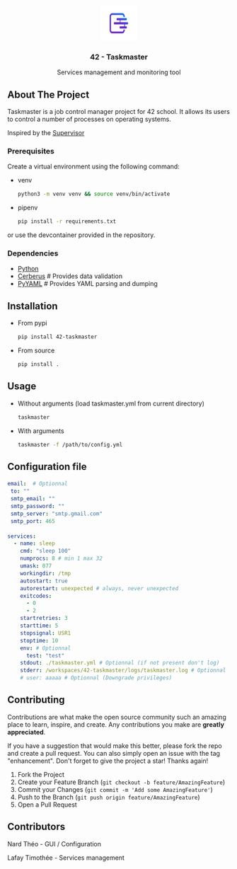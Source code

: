 <!-- PROJECT LOGO -->
<br />
<div align="center">
  <a href="https://github.com/github_username/repo_name">
    <img src="images/logo.png" alt="Logo" width="80" height="80">
  </a>

<h3 align="center">42 - Taskmaster</h3>

  <p align="center">
    Services management and monitoring tool
  </p>
</div>


## About The Project

Taskmaster is a job control manager project for 42 school.
It allows its users to control a number of processes on operating systems.

Inspired by the [Supervisor](https://github.com/Supervisor/supervisor)

### Prerequisites

Create a virtual environment using the following command:

* venv
  ```sh
  python3 -m venv venv && source venv/bin/activate
  ```

* pipenv
  ```sh 
  pip install -r requirements.txt
  ```

or use the devcontainer provided in the repository.

### Dependencies

* [Python](https://www.python.org/)
* [Cerberus](https://docs.python-cerberus.org/) # Provides data validation
* [PyYAML](https://pypi.org/project/PyYAML/) # Provides YAML parsing and dumping

## Installation

* From pypi
  ```sh
  pip install 42-taskmaster
  ```

* From source
  ```sh
  pip install .
  ```

## Usage

* Without arguments (load taskmaster.yml from current directory)
    ```sh
    taskmaster
    ```
* With arguments
    ```sh
    taskmaster -f /path/to/config.yml
    ```


## Configuration file

```yaml
email:  # Optionnal
 to: ""
 smtp_email: ""
 smtp_password: ""
 smtp_server: "smtp.gmail.com"
 smtp_port: 465

services:
  - name: sleep
    cmd: "sleep 100"
    numprocs: 8 # min 1 max 32
    umask: 077
    workingdir: /tmp
    autostart: true
    autorestart: unexpected # always, never unexpected
    exitcodes:
      - 0
      - 2
    startretries: 3
    starttime: 5
    stopsignal: USR1
    stoptime: 10
    env: # Optionnal
      test: "test"
    stdout: ./taskmaster.yml # Optionnal (if not present don't log)
    stderr: /workspaces/42-taskmaster/logs/taskmaster.log # Optionnal
    # user: aaaaa # Optionnal (Downgrade privileges)
```


<!-- CONTRIBUTING -->
## Contributing

Contributions are what make the open source community such an amazing place to learn, inspire, and create. Any contributions you make are **greatly appreciated**.

If you have a suggestion that would make this better, please fork the repo and create a pull request. You can also simply open an issue with the tag "enhancement".
Don't forget to give the project a star! Thanks again!

1. Fork the Project
2. Create your Feature Branch (`git checkout -b feature/AmazingFeature`)
3. Commit your Changes (`git commit -m 'Add some AmazingFeature'`)
4. Push to the Branch (`git push origin feature/AmazingFeature`)
5. Open a Pull Request



## Contributors

Nard Théo - GUI / Configuration

Lafay Timothée - Services management

